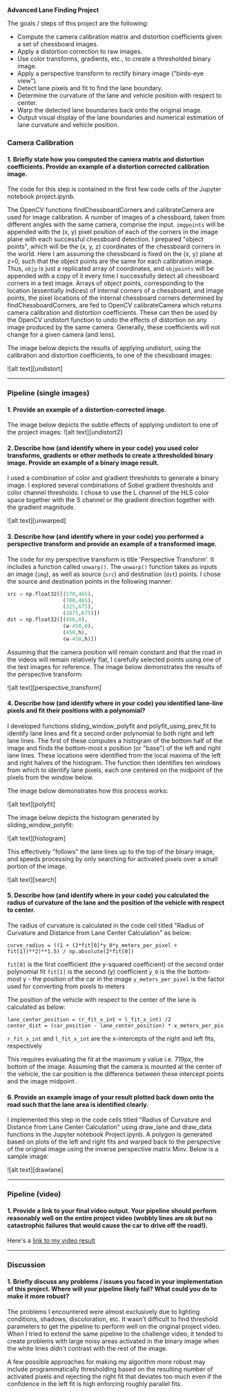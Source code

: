 **Advanced Lane Finding Project**

The goals / steps of this project are the following:

* Compute the camera calibration matrix and distortion coefficients given a set of chessboard images.
* Apply a distortion correction to raw images.
* Use color transforms, gradients, etc., to create a thresholded binary image.
* Apply a perspective transform to rectify binary image ("birds-eye view").
* Detect lane pixels and fit to find the lane boundary.
* Determine the curvature of the lane and vehicle position with respect to center.
* Warp the detected lane boundaries back onto the original image.
* Output visual display of the lane boundaries and numerical estimation of lane curvature and vehicle position.

[//]: # (Image References)

[image1]: examples/undistort_output.png "Undistorted"
[image2]: test_images/test1.jpg "Road Transformed"
[image3]: examples/binary_combo_example.jpg "Binary Example"
[image4]: examples/warped_straight_lines.jpg "Warp Example"
[image5]: examples/color_fit_lines.jpg "Fit Visual"
[image6]: examples/example_output.jpg "Output"
[video1]: project_video.mp4 "Video"


### Camera Calibration

#### 1. Briefly state how you computed the camera matrix and distortion coefficients. Provide an example of a distortion corrected calibration image.

The code for this step is contained in the first few code cells of the Jupyter notebook project.ipynb.  

The OpenCV functions findChessboardCorners and calibrateCamera are used for image calibration. A number of images of a chessboard, taken from different angles with the same camera, comprise the input. `imgpoints` will be appended with the (x, y) pixel position of each of the corners in the image plane with each successful chessboard detection.  I prepared "object points", which will be the (x, y, z) coordinates of the chessboard corners in the world. Here I am assuming the chessboard is fixed on the (x, y) plane at z=0, such that the object points are the same for each calibration image.  Thus, `objp` is just a replicated array of coordinates, and `objpoints` will be appended with a copy of it every time I successfully detect all chessboard corners in a test image.  Arrays of object points, corresponding to the location (essentially indices) of internal corners of a chessboard, and image points, the pixel locations of the internal chessboard corners determined by findChessboardCorners, are fed to OpenCV calibrateCamera which returns camera calibration and distortion coefficients. These can then be used by the OpenCV undistort function to undo the effects of distortion on any image produced by the same camera. Generally, these coefficients will not change for a given camera (and lens). 

The image below depicts the results of applying undistort, using the calibration and distortion coefficients, to one of the chessboard images:

![alt text][undistort]

---

### Pipeline (single images)

#### 1. Provide an example of a distortion-corrected image.

The image below depicts the subtle effects of applying undistort to one of the project images:
![alt text][undistort2]

#### 2. Describe how (and identify where in your code) you used color transforms, gradients or other methods to create a thresholded binary image.  Provide an example of a binary image result.

I used a combination of color and gradient thresholds to generate a binary image. I explored several combinations of Sobel gradient thresholds and color channel thresholds. I chose to use the L channel of the HLS color space together with the S channel or the gradient direction together with the gradient magnitude. 

![alt text][unwarped]

#### 3. Describe how (and identify where in your code) you performed a perspective transform and provide an example of a transformed image.

The code for my perspective transform is title 'Perspective Transform'. It includes a function called `unwarp()`.  The `unwarp()` function takes as inputs an image (`img`), as well as source (`src`) and destination (`dst`) points.  I chose the source and destination points in the following manner:

```python
src = np.float32([(570,465),
                  (700,465), 
                  (325,675), 
                  (1075,675)])
dst = np.float32([(450,0),
                  (w-450,0),
                  (450,h),
                  (w-450,h)])
```

Assuming that the camera position will remain constant and that the road in the videos will remain relatively flat, I carefully selected points using one of the test images for reference. The image below demonstrates the results of the perspective transform:

![alt text][perspective_transform]

#### 4. Describe how (and identify where in your code) you identified lane-line pixels and fit their positions with a polynomial?

I developed functions sliding_window_polyfit and polyfit_using_prev_fit to identify lane lines and fit a second order polynomial to both right and left lane lines. The first of these computes a histogram of the bottom half of the image and finds the bottom-most x position (or "base") of the left and right lane lines. These locations were identified from the local maxima of the left and right halves of the histogram. The function then identifies ten windows from which to identify lane pixels, each one centered on the midpoint of the pixels from the window below. 

The image below demonstrates how this process works:

![alt text][polyfit]

The image below depicts the histogram generated by sliding_window_polyfit:

![alt text][histogram]

This effectively "follows" the lane lines up to the top of the binary image, and speeds processing by only searching for activated pixels over a small portion of the image. 

![alt text][search]


#### 5. Describe how (and identify where in your code) you calculated the radius of curvature of the lane and the position of the vehicle with respect to center.

The radius of curvature is calculated in the code cell titled "Radius of Curvature and Distance from Lane Center Calculation" as below:

```
curve_radius = ((1 + (2*fit[0]*y_0*y_meters_per_pixel + fit[1])**2)**1.5) / np.absolute(2*fit[0])
```

`fit[0]` is the first coefficient (the y-squared coefficient) of the second order polynomial fit
`fit[1]` is the second (y) coefficient
`y_0` is the the bottom-most y - the position of the car in the image
`y_meters_per_pixel` is the factor used for converting from pixels to meters

The position of the vehicle with respect to the center of the lane is calculated as below:

```
lane_center_position = (r_fit_x_int + l_fit_x_int) /2
center_dist = (car_position - lane_center_position) * x_meters_per_pix
```

`r_fit_x_int` and `l_fit_x_int` are the x-intercepts of the right and left fits, respectively

This requires evaluating the fit at the maximum y value i.e. 719px, the bottom of the image. Assuming that the camera is mounted at the center of the vehicle, the car position is the difference between these intercept points and the image midpoint .

#### 6. Provide an example image of your result plotted back down onto the road such that the lane area is identified clearly.

I implemented this step in the code cells titled "Radius of Curvature and Distance from Lane Center Calculation" using draw_lane and draw_data functions in the Jupyter notebook Project.ipynb. A polygon is generated based on plots of the left and right fits and warped back to the perspective of the original image using the inverse perspective matrix Minv. Below is a sample image:

![alt text][drawlane]

---

### Pipeline (video)

#### 1. Provide a link to your final video output.  Your pipeline should perform reasonably well on the entire project video (wobbly lines are ok but no catastrophic failures that would cause the car to drive off the road!).

Here's a [link to my video result](project_video.mp4)

---

### Discussion

#### 1. Briefly discuss any problems / issues you faced in your implementation of this project.  Where will your pipeline likely fail?  What could you do to make it more robust?

The problems I encountered were almost exclusively due to lighting conditions, shadows, discoloration, etc. It wasn't difficult to find threshold parameters to get the pipeline to perform well on the original project video. When I tried to extend the same pipeline to the challenge video, it tended to create problems with large noisy areas activated in the binary image when the white lines didn't contrast with the rest of the image.

A few possible approaches for making my algorithm more robust may include programmatically thresholding based on the resulting number of activated pixels and rejecting the right fit that deviates too much even if the confidence in the left fit is high enforcing roughly parallel fits.
